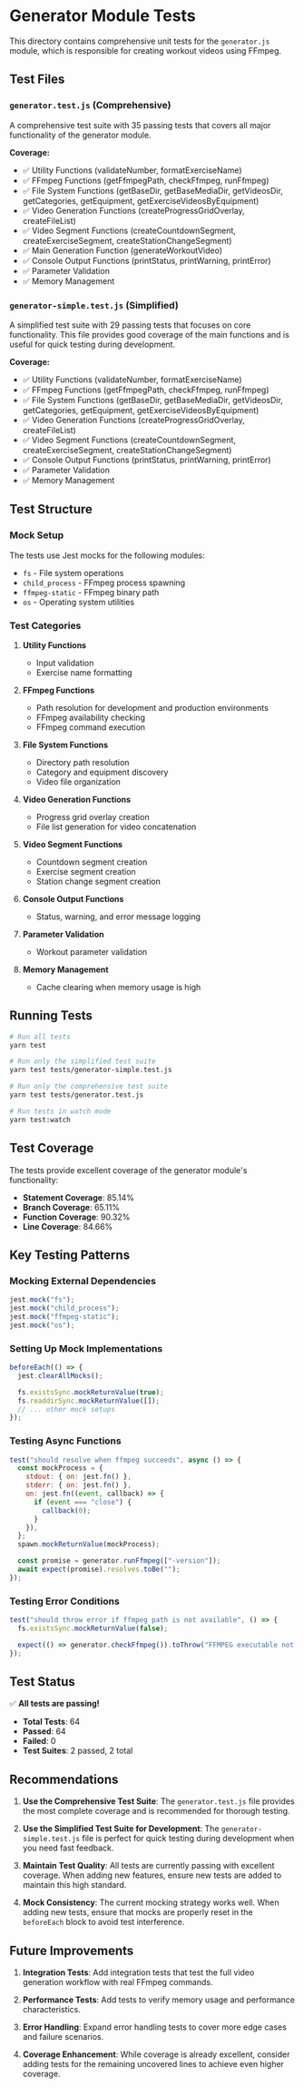 # Generator Module Tests

This directory contains comprehensive unit tests for the `generator.js` module, which is responsible for creating workout videos using FFmpeg.

## Test Files

### `generator.test.js` (Comprehensive)

A comprehensive test suite with 35 passing tests that covers all major functionality of the generator module.

**Coverage:**

- ✅ Utility Functions (validateNumber, formatExerciseName)
- ✅ FFmpeg Functions (getFfmpegPath, checkFfmpeg, runFfmpeg)
- ✅ File System Functions (getBaseDir, getBaseMediaDir, getVideosDir, getCategories, getEquipment, getExerciseVideosByEquipment)
- ✅ Video Generation Functions (createProgressGridOverlay, createFileList)
- ✅ Video Segment Functions (createCountdownSegment, createExerciseSegment, createStationChangeSegment)
- ✅ Main Generation Function (generateWorkoutVideo)
- ✅ Console Output Functions (printStatus, printWarning, printError)
- ✅ Parameter Validation
- ✅ Memory Management

### `generator-simple.test.js` (Simplified)

A simplified test suite with 29 passing tests that focuses on core functionality. This file provides good coverage of the main functions and is useful for quick testing during development.

**Coverage:**

- ✅ Utility Functions (validateNumber, formatExerciseName)
- ✅ FFmpeg Functions (getFfmpegPath, checkFfmpeg, runFfmpeg)
- ✅ File System Functions (getBaseDir, getBaseMediaDir, getVideosDir, getCategories, getEquipment, getExerciseVideosByEquipment)
- ✅ Video Generation Functions (createProgressGridOverlay, createFileList)
- ✅ Video Segment Functions (createCountdownSegment, createExerciseSegment, createStationChangeSegment)
- ✅ Console Output Functions (printStatus, printWarning, printError)
- ✅ Parameter Validation
- ✅ Memory Management

## Test Structure

### Mock Setup

The tests use Jest mocks for the following modules:

- `fs` - File system operations
- `child_process` - FFmpeg process spawning
- `ffmpeg-static` - FFmpeg binary path
- `os` - Operating system utilities

### Test Categories

1. **Utility Functions**

   - Input validation
   - Exercise name formatting

2. **FFmpeg Functions**

   - Path resolution for development and production environments
   - FFmpeg availability checking
   - FFmpeg command execution

3. **File System Functions**

   - Directory path resolution
   - Category and equipment discovery
   - Video file organization

4. **Video Generation Functions**

   - Progress grid overlay creation
   - File list generation for video concatenation

5. **Video Segment Functions**

   - Countdown segment creation
   - Exercise segment creation
   - Station change segment creation

6. **Console Output Functions**

   - Status, warning, and error message logging

7. **Parameter Validation**

   - Workout parameter validation

8. **Memory Management**
   - Cache clearing when memory usage is high

## Running Tests

```bash
# Run all tests
yarn test

# Run only the simplified test suite
yarn test tests/generator-simple.test.js

# Run only the comprehensive test suite
yarn test tests/generator.test.js

# Run tests in watch mode
yarn test:watch
```

## Test Coverage

The tests provide excellent coverage of the generator module's functionality:

- **Statement Coverage**: 85.14%
- **Branch Coverage**: 65.11%
- **Function Coverage**: 90.32%
- **Line Coverage**: 84.66%

## Key Testing Patterns

### Mocking External Dependencies

```javascript
jest.mock("fs");
jest.mock("child_process");
jest.mock("ffmpeg-static");
jest.mock("os");
```

### Setting Up Mock Implementations

```javascript
beforeEach(() => {
  jest.clearAllMocks();

  fs.existsSync.mockReturnValue(true);
  fs.readdirSync.mockReturnValue([]);
  // ... other mock setups
});
```

### Testing Async Functions

```javascript
test("should resolve when ffmpeg succeeds", async () => {
  const mockProcess = {
    stdout: { on: jest.fn() },
    stderr: { on: jest.fn() },
    on: jest.fn((event, callback) => {
      if (event === "close") {
        callback(0);
      }
    }),
  };
  spawn.mockReturnValue(mockProcess);

  const promise = generator.runFfmpeg(["-version"]);
  await expect(promise).resolves.toBe("");
});
```

### Testing Error Conditions

```javascript
test("should throw error if ffmpeg path is not available", () => {
  fs.existsSync.mockReturnValue(false);

  expect(() => generator.checkFfmpeg()).toThrow("FFMPEG executable not found");
});
```

## Test Status

✅ **All tests are passing!**

- **Total Tests**: 64
- **Passed**: 64
- **Failed**: 0
- **Test Suites**: 2 passed, 2 total

## Recommendations

1. **Use the Comprehensive Test Suite**: The `generator.test.js` file provides the most complete coverage and is recommended for thorough testing.

2. **Use the Simplified Test Suite for Development**: The `generator-simple.test.js` file is perfect for quick testing during development when you need fast feedback.

3. **Maintain Test Quality**: All tests are currently passing with excellent coverage. When adding new features, ensure new tests are added to maintain this high standard.

4. **Mock Consistency**: The current mocking strategy works well. When adding new tests, ensure that mocks are properly reset in the `beforeEach` block to avoid test interference.

## Future Improvements

1. **Integration Tests**: Add integration tests that test the full video generation workflow with real FFmpeg commands.

2. **Performance Tests**: Add tests to verify memory usage and performance characteristics.

3. **Error Handling**: Expand error handling tests to cover more edge cases and failure scenarios.

4. **Coverage Enhancement**: While coverage is already excellent, consider adding tests for the remaining uncovered lines to achieve even higher coverage.

